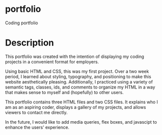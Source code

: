 # portfolio
Coding portfolio

# Description

This portfolio was created with the intention of displaying my coding projects in a convenient format for employers. 

Using basic HTML and CSS, this was my first project. Over a two week period, I learned about styling, typography, and positioning to make this website aesthetically pleasing. Additionally, I practiced using a variety of semantic tags, classes, ids, and comments to organize my HTML in a way that makes sense to myself and (hopefully) to other users.

This portfolio contains three HTML files and two CSS files. It explains who I am as an aspiring coder, displays a gallery of my projects, and allows viewers to contact me directly.

In the future, I would like to add media queries, flex boxes, and javascipt to enhance the users' experience.